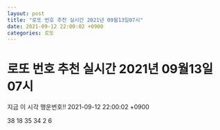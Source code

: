```yaml
---
layout: post
title: "로또 번호 추천 실시간 2021년 09월13일07시"
date: 2021-09-12 22:00:02 +0900
categories: 로또
---
```


# 로또 번호 추천 실시간 2021년 09월13일07시

지금 이 시각 행운번호!! 2021-09-12 22:00:02 +0900

 38  18  35  34  2  6 

